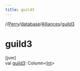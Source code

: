 ```yaml
---
title: guild3
---
```

//[Perry](../../../index.html)/[database](../index.html)/[Alliances](index.html)/[guild3](guild3.html)



# guild3



[jvm]\
val [guild3](guild3.html): Column<[Int](https://kotlinlang.org/api/latest/jvm/stdlib/kotlin/-int/index.html)>




